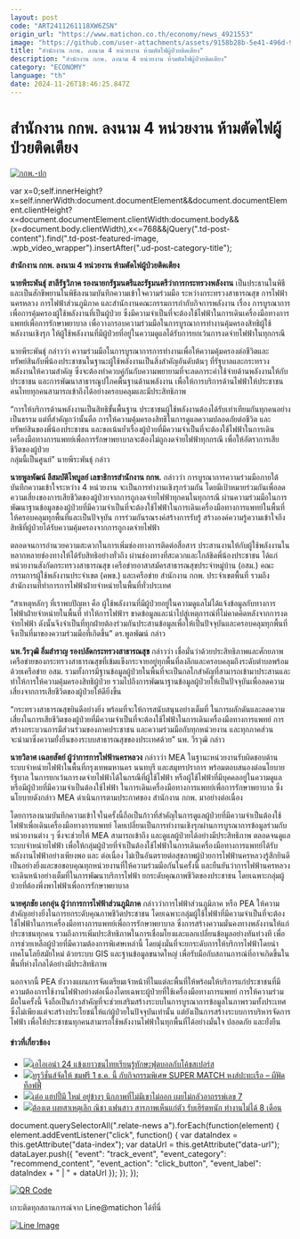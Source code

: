 ```yaml
---
layout: post
code: "ART2411261118XW6ZSN"
origin_url: "https://www.matichon.co.th/economy/news_4921553"
image: "https://github.com/user-attachments/assets/9158b28b-5e41-496d-97c3-226192788b89"
title: "สำนักงาน กกพ. ลงนาม 4 หน่วยงาน ห้ามตัดไฟผู้ป่วยติดเตียง"
description: "สำนักงาน กกพ. ลงนาม 4 หน่วยงาน ห้ามตัดไฟผู้ป่วยติดเตียง"
category: "ECONOMY"
language: "th"
date: 2024-11-26T18:46:25.847Z
---
```


# สำนักงาน กกพ. ลงนาม 4 หน่วยงาน ห้ามตัดไฟผู้ป่วยติดเตียง

[![](https://www.matichon.co.th/wp-content/uploads/2024/11/กกพ.-ปก.jpg "กกพ.-ปก")](https://www.matichon.co.th/wp-content/uploads/2024/11/กกพ.-ปก.jpg)

var x=0;self.innerHeight?x=self.innerWidth:document.documentElement&&document.documentElement.clientHeight?x=document.documentElement.clientWidth:document.body&&(x=document.body.clientWidth),x<=768&&jQuery(".td-post-content").find(".td-post-featured-image, .wpb\_video\_wrapper").insertAfter(".ud-post-category-title");

**สำนักงาน กกพ. ลงนาม 4 หน่วยงาน ห้ามตัดไฟผู้ป่วยติดเตียง**

**นายพีระพันธุ์ สาลีรัฐวิภาค รองนายกรัฐมนตรีและรัฐมนตรีว่าการกระทรวงพลังงาน** เป็นประธานในพิธีและเป็นสักขีพยานในพิธีลงนามบันทึกความเข้าใจความร่วมมือ ระหว่างกระทรวงสาธารณสุข การไฟฟ้านครหลวง การไฟฟ้าส่วนภูมิภาค และสำนักงานคณะกรรมการกำกับกิจการพลังงาน เรื่อง การบูรณาการเพื่อการคุ้มครองผู้ใช้พลังงานที่เป็นผู้ป่วย ซึ่งมีความจําเป็นที่จะต้องใช้ไฟฟ้าในการเดินเครื่องมือทางการแพทย์เพื่อการรักษาพยาบาล เพื่อวางกรอบความร่วมมือในการบูรณาการทำงานคุ้มครองสิทธิผู้ใช้พลังงานเชิงรุก ให้ผู้ใช้พลังงานที่มีผู้ป่วยที่อยู่ในความดูแลได้รับการยกเว้นการงดจ่ายไฟฟ้าในทุกกรณี

นายพีระพันธุ์ กล่าวว่า ความร่วมมือในการบูรณาการการทำงานเพื่อให้ความคุ้มครองต่อชีวิตและทรัพย์สินกับพี่น้องประชาชนในฐานะผู้ใช้พลังงานเป็นสิ่งสำคัญอันดับต้นๆ ที่รัฐบาลและกระทรวงพลังงานให้ความสำคัญ ซึ่งจะต้องทำควบคู่กันกับความพยายามที่จะลดภาระค่าใช้จ่ายด้านพลังงานให้กับประชาชน และการพัฒนาสาธารณูปโภคพื้นฐานด้านพลังงาน เพื่อให้การบริการด้านไฟฟ้าให้ประชาชนคนไทยทุกคนสามารถเข้าถึงได้อย่างครอบคลุมและมีประสิทธิภาพ

“การให้บริการด้านพลังงานเป็นสิทธิขั้นพื้นฐาน ประชาชนผู้ใช้พลังงานต้องได้รับเท่าเทียมกันทุกคนอย่างเป็นธรรม แต่ที่สำคัญกว่านั้นคือ การให้ความคุ้มครองสิทธิในการดูแลความปลอดภัยต่อชีวิต และทรัพย์สินของพี่น้องประชาชน และขอเน้นย้ำเรื่องผู้ป่วยที่มีความจำเป็นที่จะต้องใช้ไฟฟ้าในการเดินเครื่องมือทางการแพทย์เพื่อการรักษาพยาบาลจะต้องไม่ถูกงดจ่ายไฟฟ้าทุกกรณี เพื่อให้อัตราการเสียชีวิตของผู้ป่วย  
กลุ่มนี้เป็นศูนย์” นายพีระพันธุ์ กล่าว

**นายพูลพัฒน์ ลีสมบัติไพบูลย์ เลขาธิการสำนักงาน กกพ.** กล่าวว่า การบูรณาการความร่วมมือภายใต้บันทึกความเข้าใจระหว่าง 4 หน่วยงาน จะเป็นการทำงานเชิงรุกร่วมกัน โดยมีเป้าหมายร่วมกันเพื่อลดความเสี่ยงของการเสียชีวิตของผู้ป่วยจากการถูกงดจ่ายไฟฟ้าทุกคนในทุกกรณี ผ่านความร่วมมือในการพัฒนาฐานข้อมูลของผู้ป่วยที่มีความจำเป็นที่จะต้องใช้ไฟฟ้าในการเดินเครื่องมือทางการแพทย์ในพื้นที่ให้ครอบคลุมทุกพื้นที่และเป็นปัจจุบัน การร่วมกันรณรงค์สร้างการรับรู้ สร้างองค์ความรู้ความเข้าใจถึงสิทธิที่ผู้ป่วยได้รับความคุ้มครองจากการถูกงดจ่ายไฟฟ้า

ตลอดจนการอำนวยความสะดวกในการเพิ่มช่องทางการติดต่อสื่อสาร ประสานงานให้กับผู้ใช้พลังงานในหลากหลายช่องทางให้ได้รับสิทธิอย่างทั่วถึง ผ่านช่องทางที่สะดวกและใกล้ชิดพี่น้องประชาชน ได้แก่ หน่วยงานสังกัดกระทรวงสาธารณสุข เครือข่ายอาสาสมัครสาธารณสุขประจำหมู่บ้าน (อสม.) คณะกรรมการผู้ใช้พลังงานประจำเขต (คพข.) และเครือข่าย สำนักงาน กกพ. ประจำเขตพื้นที่ รวมถึงสำนักงานที่ทำการการไฟฟ้าฝ่ายจำหน่ายในพื้นที่ทั่วประเทศ

“สาเหตุหลักๆ ที่เราพบปัญหา คือ ผู้ใช้พลังงานที่มีผู้ป่วยอยู่ในความดูแลไม่ได้แจ้งข้อมูลกับทางการไฟฟ้าฝ่ายจำหน่ายในพื้นที่ ทำให้การไฟฟ้าฯ ขาดข้อมูลและนำไปสู่เหตุการณ์ที่ไม่คาดคิดหลังจากการงดจ่ายไฟฟ้า ดังนั้นจึงจำเป็นที่ทุกฝ่ายต้องร่วมกันประสานข้อมูลเพื่อให้เป็นปัจจุบันและครอบคลุมทุกพื้นที่ จึงเป็นที่มาของความร่วมมือที่เกิดขึ้น” ดร.พูลพัฒน์ กล่าว

**นพ.วีรวุฒิ อิ่มสำราญ รองปลัดกระทรวงสาธารณสุข** กล่าวว่า เชื่อมั่นว่าด้วยประสิทธิภาพและศักยภาพเครือข่ายของกระทรวงสาธารณสุขที่เข้มแข็งกระจายอยู่ทุกพื้นที่ลงลึกและครอบคลุมถึงระดับตำบลพร้อมด้วยเครือข่าย อสม. รวมทั้งการมีฐานข้อมูลผู้ป่วยในพื้นที่จะเป็นกลไกสำคัญที่สามารถเข้ามาประสานและทำให้การให้ความคุ้มครองสิทธิผู้ป่วย รวมไปถึงการพัฒนาฐานข้อมูลผู้ป่วยให้เป็นปัจจุบันเพื่อลดความเสี่ยงจากการเสียชีวิตของผู้ป่วยให้ดียิ่งขึ้น

“กระทรวงสาธารณสุขยินดีอย่างยิ่ง พร้อมที่จะให้การสนับสนุนอย่างเต็มที่ ในการผลักดันและลดความเสี่ยงในการเสียชีวิตของผู้ป่วยที่มีความจำเป็นที่จะต้องใช้ไฟฟ้าในการเดินเครื่องมือทางการแพทย์ การสร้างกระบวนการมีส่วนร่วมของภาคประชาชน และความร่วมมือกับทุกหน่วยงาน และทุกภาคส่วน  
จะนำมาซึ่งความยั่งยืนของระบบสาธารณสุขของประเทศด้วย” นพ. วีรวุฒิ กล่าว

**นายวิลาศ เฉลยสัตย์ ผู้ว่าการการไฟฟ้านครหลวง** กล่าวว่า MEA ในฐานะหน่วยงานรับผิดชอบด้านระบบจำหน่ายไฟฟ้าในพื้นที่กรุงเทพมหานคร นนทบุรี และสมุทรปราการ พร้อมตอบสนองต่อนโยบายรัฐบาล ในการยกเว้นการงดจ่ายไฟฟ้าได้ในกรณีที่ผู้ใช้ไฟฟ้า หรือผู้ใช้ไฟฟ้าที่มีบุคคลอยู่ในความดูแล หรือมีผู้ป่วยที่มีความจำเป็นต้องใช้ไฟฟ้า ในการเดินเครื่องมือทางการแพทย์เพื่อการรักษาพยาบาล ซึ่งนโยบายดังกล่าว MEA ดำเนินการตามประกาศของ สำนักงาน กกพ. มาอย่างต่อเนื่อง

โดยการลงนามบันทึกความเข้าใจในครั้งนี้ถือเป็นก้าวที่สำคัญในการดูแลผู้ป่วยที่มีความจำเป็นต้องใช้ไฟฟ้าเพื่อเดินเครื่องมือทางการแพทย์ โดยเปลี่ยนเป็นการทำงานเชิงรุกผ่านการบูรณาการข้อมูลร่วมกับหน่วยงานต่าง ๆ ซึ่งจะช่วยให้ MEA สามารถเข้าถึง และดูแลผู้ป่วยได้อย่างมีประสิทธิภาพ ตลอดจนดูแลระบบจำหน่ายไฟฟ้า เพื่อให้กลุ่มผู้ป่วยที่จำเป็นต้องใช้ไฟฟ้าในการเดินเครื่องมือทางการแพทย์ได้รับพลังงานไฟฟ้าอย่างเพียงพอ และ ต่อเนื่อง ไม่เป็นอันตรายต่อสุขภาพผู้ป่วยการไฟฟ้านครหลวงรู้สึกยินดีเป็นอย่างยิ่งและขอขอบคุณทุกหน่วยงานที่ให้ความร่วมมือกันในครั้งนี้ และยืนยันว่าการไฟฟ้านครหลวงจะเดินหน้าอย่างเต็มที่ในการพัฒนาบริการไฟฟ้า ยกระดับคุณภาพชีวิตของประชาชน โดยเฉพาะกลุ่มผู้ป่วยที่ต้องพึ่งพาไฟฟ้าเพื่อการรักษาพยาบาล

**นายศุภชัย เอกอุ่น ผู้ว่าการการไฟฟ้าส่วนภูมิภาค** กล่าวว่าการไฟฟ้าส่วนภูมิภาค หรือ PEA ให้ความสำคัญอย่างยิ่งในการยกระดับคุณภาพชีวิตประชาชน โดยเฉพาะกลุ่มผู้ใช้ไฟฟ้าที่มีความจำเป็นที่จะต้องใช้ไฟฟ้าในการเครื่องมือทางการแพทย์เพื่อการรักษาพยาบาล ซึ่งการสร้างความมั่นคงทางพลังงานให้แก่ประชาชนทุกคน รวมถึงการเพิ่มประสิทธิภาพในการเชื่อมโยงและแลกเปลี่ยนข้อมูลอย่างทันท่วงที เพื่อการช่วยเหลือผู้ป่วยที่มีความต้องการพิเศษเหล่านี้ โดยมุ่งมั่นที่จะยกระดับการให้บริการไฟฟ้าโดยนำเทคโนโลยีสมัยใหม่ ด้วยระบบ GIS และฐานข้อมูลขนาดใหญ่ เพื่อรับมือกับสถานการณ์ที่อาจเกิดขึ้นในพื้นที่ห่างไกลได้อย่างมีประสิทธิภาพ

นอกจากนี้ PEA ยังวางแผนการจัดเตรียมเจ้าหน้าที่ในแต่ละพื้นที่ให้พร้อมให้บริการแก่ประชาชนที่มีความต้องการใช้งานไฟฟ้าอย่างต่อเนื่องโดยเฉพาะผู้ป่วยที่ใช้เครื่องมือทางการแพทย์ การให้ความร่วมมือในครั้งนี้ จึงถือเป็นก้าวสำคัญที่จะช่วยเสริมสร้างระบบในการบูรณาการข้อมูลในภาพรวมทั้งประเทศ ซึ่งไม่เพียงแต่จะสร้างประโยชน์ให้แก่ผู้ป่วยในปัจจุบันเท่านั้น แต่ยังเป็นการสร้างระบบการบริหารจัดการไฟฟ้า เพื่อให้ประชาชนทุกคนสามารถใช้พลังงานไฟฟ้าในทุกพื้นที่ได้อย่างมั่นใจ ปลอดภัย และยั่งยืน

#### ข่าวที่เกี่ยวข้อง

*   [![](https://www.matichon.co.th/wp-content/uploads/2024/11/7284-10.jpg)เอไอเอนำ 24 แข้งเยาวชนไทยเรียนรู้ทักษะฟุตบอลกับโค้ชสเปอร์ส](https://www.matichon.co.th/sport/footballlocal/news_4921372)
*   [![](https://www.matichon.co.th/wp-content/uploads/2024/11/S__9101608.jpg)ทรูวิชั่นส์จัดให้ ชมฟรี 1 ธ.ค. นี้ กับกิจกรรมพิเศษ SUPER MATCH หงส์ปะทะเรือ – ผีฟัดท็อฟฟี่](https://www.matichon.co.th/sport/footballinter/news_4921197)
*   [![](https://www.matichon.co.th/wp-content/uploads/2024/11/gdff24-wed.jpg)เต๋อ แฮปปี้มี ใหม่ อยู่ข้างๆ นึกภาพที่ไม่มีเขาไม่ออก เผยไม่กลัวอาถรรพ์เลข 7](https://www.matichon.co.th/entertainment/thai-entertainment/news_4921978)
*   [![](https://www.matichon.co.th/wp-content/uploads/2024/11/d62.jpg)ต้องเต เผยสาเหตุเลิก ณิชา แฟนสาว สารภาพเห็นแก่ตัว รับเฮิร์ตหนัก ทำงานไม่ได้ 8 เดือน](https://www.matichon.co.th/entertainment/thai-entertainment/news_4921979)

document.querySelectorAll(".relate-news a").forEach(function(element) { element.addEventListener("click", function() { var dataIndex = this.getAttribute("data-index"); var dataUrl = this.getAttribute("data-url"); dataLayer.push({ "event": "track\_event", "event\_category": "recommend\_content", "event\_action": "click\_button", "event\_label": dataIndex + " | " + dataUrl }); }); });

[![QR Code](https://www.matichon.co.th/wp-content/uploads/2023/07/wob1371z.jpg)](https://lin.ee/ht0nDxX)

เกาะติดทุกสถานการณ์จาก Line@matichon ได้ที่นี่

[![Line Image](https://www.matichon.co.th/wp-content/uploads/2023/07/th.png)](https://lin.ee/ht0nDxX)